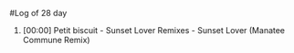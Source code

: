 #Log of 28 day

1. [00:00] Petit biscuit - Sunset Lover Remixes - Sunset Lover (Manatee Commune Remix)
